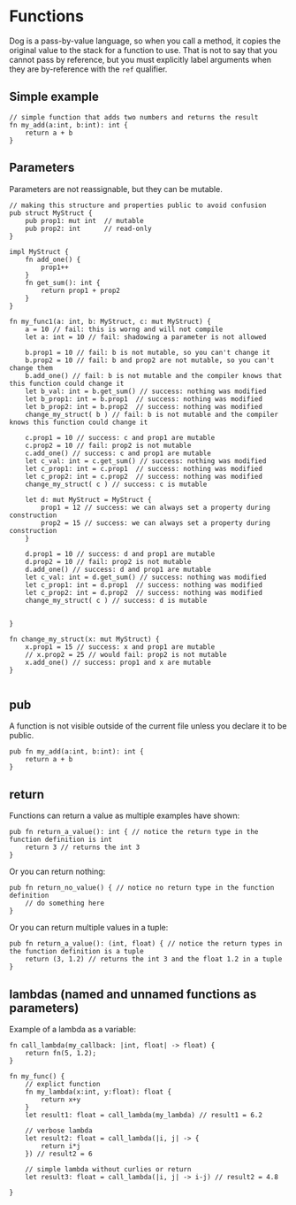 # Functions
Dog is a pass-by-value language, so when you call a method, it copies the original value to
the stack for a function to use. That is not to say that you cannot pass by reference, but you 
must explicitly label arguments when they are by-reference with the `ref` qualifier. 

## Simple example
```
// simple function that adds two numbers and returns the result
fn my_add(a:int, b:int): int {
    return a + b
}
```

## Parameters
Parameters are not reassignable, but they can be mutable.

```
// making this structure and properties public to avoid confusion
pub struct MyStruct {
    pub prop1: mut int  // mutable
    pub prop2: int      // read-only
}

impl MyStruct {
    fn add_one() {
        prop1++
    }
    fn get_sum(): int {
        return prop1 + prop2
    }
}

fn my_func1(a: int, b: MyStruct, c: mut MyStruct) {
    a = 10 // fail: this is worng and will not compile
    let a: int = 10 // fail: shadowing a parameter is not allowed 
    
    b.prop1 = 10 // fail: b is not mutable, so you can't change it
    b.prop2 = 10 // fail: b and prop2 are not mutable, so you can't change them
    b.add_one() // fail: b is not mutable and the compiler knows that this function could change it
    let b_val: int = b.get_sum() // success: nothing was modified
    let b_prop1: int = b.prop1  // success: nothing was modified
    let b_prop2: int = b.prop2  // success: nothing was modified
    change_my_struct( b ) // fail: b is not mutable and the compiler knows this function could change it
    
    c.prop1 = 10 // success: c and prop1 are mutable
    c.prop2 = 10 // fail: prop2 is not mutable
    c.add_one() // success: c and prop1 are mutable
    let c_val: int = c.get_sum() // success: nothing was modified
    let c_prop1: int = c.prop1  // success: nothing was modified
    let c_prop2: int = c.prop2  // success: nothing was modified
    change_my_struct( c ) // success: c is mutable
    
    let d: mut MyStruct = MyStruct {
        prop1 = 12 // success: we can always set a property during construction
        prop2 = 15 // success: we can always set a property during construction
    }
    
    d.prop1 = 10 // success: d and prop1 are mutable
    d.prop2 = 10 // fail: prop2 is not mutable
    d.add_one() // success: d and prop1 are mutable
    let c_val: int = d.get_sum() // success: nothing was modified
    let c_prop1: int = d.prop1  // success: nothing was modified
    let c_prop2: int = d.prop2  // success: nothing was modified
    change_my_struct( c ) // success: d is mutable
    
    
}

fn change_my_struct(x: mut MyStruct) {
    x.prop1 = 15 // success: x and prop1 are mutable
    // x.prop2 = 25 // would fail: prop2 is not mutable
    x.add_one() // success: prop1 and x are mutable
}


```


## pub
A function is not visible outside of the current file unless you declare it to be public.
```
pub fn my_add(a:int, b:int): int {
    return a + b
}
```

## return

Functions can return a value as multiple examples have shown:
```
pub fn return_a_value(): int { // notice the return type in the function definition is int
    return 3 // returns the int 3
}
```
Or you can return nothing:
```
pub fn return_no_value() { // notice no return type in the function definition
    // do something here    
}
```

Or you can return multiple values in a tuple:
```
pub fn return_a_value(): (int, float) { // notice the return types in the function definition is a tuple
    return (3, 1.2) // returns the int 3 and the float 1.2 in a tuple
}
```


## lambdas (named and unnamed functions as parameters)

Example of a lambda as a variable:
```
fn call_lambda(my_callback: |int, float| -> float) {
    return fn(5, 1.2);
}

fn my_func() {
    // explict function
    fn my_lambda(x:int, y:float): float {
        return x+y 
    }
    let result1: float = call_lambda(my_lambda) // result1 = 6.2
    
    // verbose lambda
    let result2: float = call_lambda(|i, j| -> {
        return i*j
    }) // result2 = 6 
    
    // simple lambda without curlies or return
    let result3: float = call_lambda(|i, j| -> i-j) // result2 = 4.8 
    
}
```

